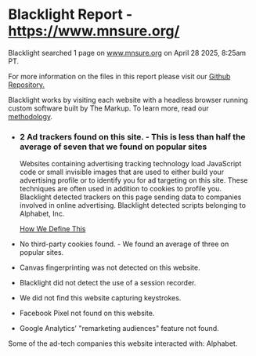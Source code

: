 Blacklight Report - https://www.mnsure.org/
===========================================

Blacklight searched 1 page on www.mnsure.org on April 28 2025, 8:25am PT.

For more information on the files in this report please visit our [Github Repository.](https://github.com/the-markup/blacklight-collector#inspection-result)

Blacklight works by visiting each website with a headless browser running custom software built by The Markup. To learn more, read our [methodology](https://themarkup.org/blacklight/2020/09/22/how-we-built-a-real-time-privacy-inspector).

* ### 2 Ad trackers found on this site. - This is less than half the average of seven that we found on popular sites

  Websites containing advertising tracking technology load JavaScript code or small invisible images that are used to either build your advertising profile or to identify you for ad targeting on this site. These techniques are often used in addition to cookies to profile you. Blacklight detected trackers on this page sending data to companies involved in online advertising. Blacklight detected scripts belonging to Alphabet, Inc.

  [How We Define This](https://themarkup.org/blacklight/2020/09/22/how-we-built-a-real-time-privacy-inspector#ad-trackers)

* No third-party cookies found. - We found an average of three on popular sites.

* Canvas fingerprinting was not detected on this website.

* Blacklight did not detect the use of a session recorder.

* We did not find this website capturing keystrokes.

* Facebook Pixel not found on this website.

* Google Analytics' "remarketing audiences" feature not found.

Some of the ad-tech companies this website interacted with: Alphabet.
